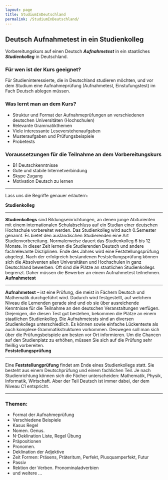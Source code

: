 ```yaml
---
layout: page
title: StudiumInDeutschland
permalink: /StudiumInDeutschland/
---
```


## Deutsch Aufnahmetest in ein Studienkolleg

Vorbereitungskurs auf einen Deutsch ***Aufnahmetest*** in ein staatliches ***Studienkolleg*** in Deutschland. 

### Für wen ist der Kurs geeignet? 
 
Für Studieninteressierte, die in Deutschland studieren möchten, und vor dem Studium eine Aufnahmeprüfung (Aufnahmetest, Einstufungstest) im Fach Deutsch ablegen müssen.  
 
### Was lernt man an dem Kurs? 

- Struktur und Format der Aufnahmeprüfungen an verschiedenen deutschen Universitäten (Hochschulen) 
- Relevante Grammatikthemen  
- Viele interessante Leseverstehenaufgaben 
- Musteraufgaben und Prüfungsbeispiele 
- Probetests  

### Voraussetzungen für die Teilnahme an dem Vorbereitungskurs 
- B1 Deutschkenntnisse 
- Gute und stabile Internetverbindung 
- Skype Zugang  
- Motivation Deutsch zu lernen 
 
--- 
<!-- <div class="accordion" id="accordionPanelsStayOpenExample">
  <div class="accordion-item">
    <h2 class="accordion-header" id="panelsStayOpen-headingOne">
      <button class="accordion-button" type="button" data-bs-toggle="collapse" data-bs-target="#panelsStayOpen-collapseOne" aria-expanded="true" aria-controls="panelsStayOpen-collapseOne">
        Studienkolleg. Was ist das?
      </button>
    </h2>
    <div id="panelsStayOpen-collapseOne" class="accordion-collapse collapse show" aria-labelledby="panelsStayOpen-headingOne">
      <div class="accordion-body">
        <strong>Studienkollegs</strong> sind Bildungseinrichtungen, an denen junge Abiturienten mit einem internationalen Schulabschluss auf ein Studium an einer deutschen Hochschule vorbereitet werden.  
        Das Studienkolleg wird auch 0.Semester genannt. Es bietet den ausländischen Studierenden eine Art Studienvorbereitung. 
        Normalerweise dauert das Studienkolleg 6 bis 12 Monate. In dieser Zeit lernen die Studierenden Deutsch und andere fachrelevante Disziplinen. Am Ende des Jahres wird eine Feststellungsprüfung abgelegt. Nach der erfolgreich bestandenen Feststellungsprüfung können sich die Absolventen an allen Universitäten und Hochschulen in ganz Deutschland bewerben. Oft sind die Plätze an staatlichen Studienkollegs begrenzt. Daher müssen die Bewerber an einer Aufnahmetest teilnehmen.  
      </div>
    </div>
  </div>
  <div class="accordion-item">
    <h2 class="accordion-header" id="panelsStayOpen-headingTwo">
      <button class="accordion-button collapsed" type="button" data-bs-toggle="collapse" data-bs-target="#panelsStayOpen-collapseTwo" aria-expanded="false" aria-controls="panelsStayOpen-collapseTwo">
        Aufnahmetest. Was ist das? 
      </button>
    </h2>
    <div id="panelsStayOpen-collapseTwo" class="accordion-collapse collapse" aria-labelledby="panelsStayOpen-headingTwo">
      <div class="accordion-body">
        <strong>Aufnahmetest</strong>  – ist eine Prüfung, die meist in Fächern Deutsch und Mathematik durchgeführt wird, um festzustellen auf welchem Niveau die Lernenden gerade sind und ob sie über ausreichende Kenntnisse für die Teilnahme an den deutschen Veranstaltungen verfügen. Diejenigen, die diesen Test gut bestehen, bekommen die Plätze an einem staatlichen Studienkolleg.  
        Die Aufnahmetests sind an diversen Studienkollegs unterschiedlich. Es können sowie einfache Lückentexte als auch komplexe Grammatikstrukturen vorkommen. Deswegen soll man sich über die Prüfungsbeispiele am besten vor Ort informieren. Um die Chancen auf den Studienplatz zu erhöhen, müssen Sie sich auf die Prüfung sehr fleißig vorbereiten. 
      </div>
    </div>
  </div>
  <div class="accordion-item">
    <h2 class="accordion-header" id="panelsStayOpen-headingThree">
      <button class="accordion-button collapsed" type="button" data-bs-toggle="collapse" data-bs-target="#panelsStayOpen-collapseThree" aria-expanded="false" aria-controls="panelsStayOpen-collapseThree">
        Feststellungsprüfung. Was ist das? 
      </button>
    </h2>
    <div id="panelsStayOpen-collapseThree" class="accordion-collapse collapse" aria-labelledby="panelsStayOpen-headingThree">
      <div class="accordion-body">
        Eine <strong>Feststellungprüfung</strong> findet am Ende eines Studienkollegs statt. Sie besteht aus einem Deutschprüfung und einem fachlichen Teil. Je nach Studienrichtung können sich die Fächer unterscheiden: Mathematik, Physik, Informatik, Wirtschaft. Aber der Teil Deutsch ist immer dabei, der dem Niveau C1 entspricht. 
      </div>
    </div>
  </div>
</div>  -->

Lass uns die Begriffe genauer erläutern:

<div class="alert alert-primary" role="alert">
  <strong> Studienkolleg </strong>
  <hr/>
  <strong>Studienkollegs</strong> sind Bildungseinrichtungen, an denen junge Abiturienten mit einem internationalen Schulabschluss auf ein Studian einer deutschen Hochschule vorbereitet werden.  
  Das Studienkolleg wird auch 0.Semester genannt. Es bietet den ausländischen Studierenden eine Art Studienvorbereitung. 
  Normalerweise dauert das Studienkolleg 6 bis 12 Monate. In dieser Zeit lernen die Studierenden Deutsch und andere fachrelevante Disziplinen. Ende des Jahres wird eine Feststellungsprüfung abgelegt. Nach der erfolgreich bestandenen Feststellungsprüfung können sich die Absolventen allen Universitäten und Hochschulen in ganz Deutschland bewerben. Oft sind die Plätze an staatlichen Studienkollegs begrenzt. Daher müssen die Bewerber an einem Aufnahmetest teilnehmen.  
</div>

<div class="alert alert-success" role="alert">
  <strong> Aufnahmetest </strong>
  <hr/>
  <strong>Aufnahmetest</strong>  – ist eine Prüfung, die meist in Fächern Deutsch und Mathematik durchgeführt wird. Dadurch wird festgestellt, auf welchem Niveau die Lernenden gerade sind und ob sie über ausreichende Kenntnisse für die Teilnahme an den deutschen Veranstaltungen verfügen. Diejenigen, die diesen Test gut bestehen, bekommen die Plätze an einem staatlichen Studienkolleg.  
  Die Aufnahmetests sind an diversen Studienkollegs unterschiedlich. Es können sowie einfache Lückentexte als auch komplexe Grammatikstrukturen vorkommen. Deswegen soll man sich über die Prüfungsbeispiele am besten vor Ort informieren. Um die Chancen auf den Studienplatz zu erhöhen, müssen Sie sich auf die Prüfung sehr fleißig vorbereiten. 
</div>

<div class="alert alert-primary" role="alert">
  <strong> Feststellungsprüfung </strong>
  <hr/>
  Eine <strong>Feststellungprüfung</strong> findet am Ende eines Studienkollegs statt. Sie besteht aus einem Deutschprüfung und einem fachlichen Teil. Je nach Studienrichtung können sich die Fächer unterscheiden: Mathematik, Physik, Informatik, Wirtschaft. Aber der Teil Deutsch ist immer dabei, der dem Niveau C1 entspricht. 
</div>

---

### Themen:  

- Format der Aufnahmeprüfung
- Verschiedene Beispiele 
- Kasus Regel 
- Nomen. Genus.  
- N-Deklination Liste, Regel Übung 
- Präpositionen 
- Pronomen. 
- Deklination der Adjektive  
- Zeit Formen: Präsens, Präteritum, Perfekt, Plusquamperfekt, Futur  
- Passiv  
- Rektion der Verben. Pronominaladverbien 
- und weitere ... 
